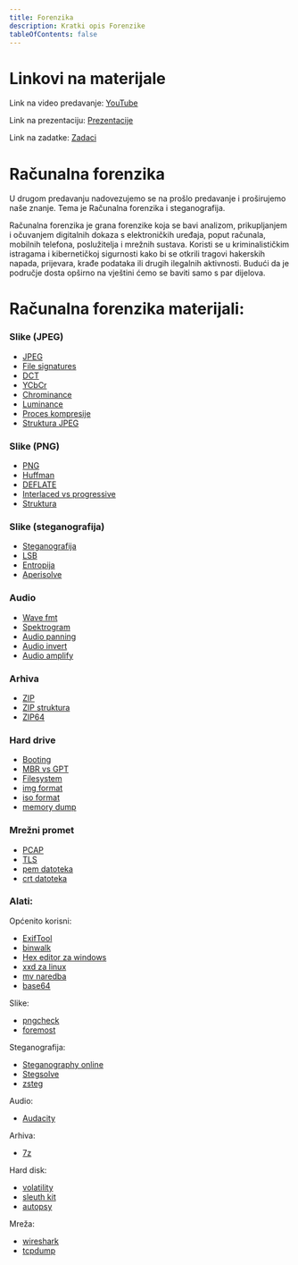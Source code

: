 ```yaml
---
title: Forenzika
description: Kratki opis Forenzike
tableOfContents: false
---
```


# Linkovi na materijale

Link na video predavanje: [YouTube](https://youtu.be/7S2wm2U1LWA?si=uIbXzphq4yCv0gZ9)

Link na prezentaciju: [Prezentacije](https://drive.google.com/file/d/19R5cayhHcnw5KZaDYb5U2TNPcP84hMZH/view?usp=sharing)

Link na zadatke: [Zadaci](https://drive.google.com/file/d/1DxLFBXthLISq6wfPnAsVRmjGk_WLYNTq/view?usp=sharing)

# Računalna forenzika

U drugom predavanju nadovezujemo se na prošlo predavanje i proširujemo naše znanje. Tema je Računalna forenzika i steganografija.

Računalna forenzika je grana forenzike koja se bavi analizom, prikupljanjem i očuvanjem digitalnih dokaza s elektroničkih uređaja, poput računala, mobilnih telefona, poslužitelja i mrežnih sustava. Koristi se u kriminalističkim istragama i kibernetičkoj sigurnosti kako bi se otkrili tragovi hakerskih napada, prijevara, krađe podataka ili drugih ilegalnih aktivnosti. Budući da je područje dosta opširno na vještini ćemo se baviti samo s par dijelova.

# Računalna forenzika materijali:

### Slike (JPEG)

- [JPEG](https://en.wikipedia.org/wiki/JPEG)
- [File signatures](https://www.garykessler.net/library/file_sigs.html)
- [DCT](https://users.cs.cf.ac.uk/dave/Multimedia/node231.html)
- [YCbCr](https://en.wikipedia.org/wiki/YCbCr)
- [Chrominance](https://en.wikipedia.org/wiki/Chrominance)
- [Luminance](https://en.wikipedia.org/wiki/Luminance)
- [Proces kompresije](https://www.thewebmaster.com/jpeg-definitive-guide)
- [Struktura JPEG](https://metacpan.org/dist/Image-MetaData-JPEG/view/lib/Image/MetaData/JPEG/Structures.pod)

### Slike (PNG)

- [PNG](https://en.wikipedia.org/wiki/PNG)
- [Huffman](https://en.wikipedia.org/wiki/Huffman_coding)
- [DEFLATE](https://en.wikipedia.org/wiki/Deflate)
- [Interlaced vs progressive](https://www.studiobinder.com/blog/interlaced-vs-progressive-scan/)
- [Struktura](https://medium.com/@0xwan/png-structure-for-beginner-8363ce2a9f73)

### Slike (steganografija)

- [Steganografija](https://www.freecodecamp.org/news/what-is-steganography-hide-data-inside-data/)
- [LSB](https://en.wikipedia.org/wiki/Bit_numbering)
- [Entropija](https://reverseengineering.stackexchange.com/questions/21555/what-is-an-entropy-graph)
- [Aperisolve](https://www.aperisolve.com)

### Audio

- [Wave fmt](http://soundfile.sapp.org/doc/WaveFormat/)
- [Spektrogram](https://en.wikipedia.org/wiki/Spectrogram)
- [Audio panning](https://en.wikipedia.org/wiki/Panning_(audio))
- [Audio invert](https://manual.audacityteam.org/man/invert.html)
- [Audio amplify](https://manual.audacityteam.org/man/amplify.html)

### Arhiva

- [ZIP](https://en.wikipedia.org/wiki/ZIP_(file_format))
- [ZIP struktura](https://users.cs.jmu.edu/buchhofp/forensics/formats/pkzip.html)
- [ZIP64](https://superuser.com/questions/1672680/difference-between-zip-and-zip64)

### Hard drive

- [Booting](https://en.wikipedia.org/wiki/Booting#Pre_integrated-circuit-ROM_examples)
- [MBR vs GPT](https://www.freecodecamp.org/news/mbr-vs-gpt-whats-the-difference-between-an-mbr-partition-and-a-gpt-partition-solved/)
- [Filesystem](https://en.wikipedia.org/wiki/File_system)
- [img format](https://en.wikipedia.org/wiki/IMG_(file_format))
- [iso format](https://www.freecodecamp.org/news/what-is-an-iso-file-explained-in-plain-english/)
- [memory dump](https://www.forensicfocus.com/articles/memory-dump-formats/)

### Mrežni promet

- [PCAP](https://www.solarwinds.com/resources/it-glossary/pcap#)
- [TLS](https://en.wikipedia.org/wiki/Transport_Layer_Security)
- [pem datoteka](https://serverfault.com/questions/9708/what-is-a-pem-file-and-how-does-it-differ-from-other-openssl-generated-key-file)
- [crt datoteka](https://serverfault.com/questions/224122/what-is-crt-and-key-files-and-how-to-generate-them)

### Alati: 

Općenito korisni:
- [ExifTool](https://exiftool.org)
- [binwalk](https://github.com/ReFirmLabs/binwalk)
- [Hex editor za windows](https://mh-nexus.de/en/hxd/)
- [xxd za linux](https://manpages.org/xxd)
- [mv naredba](https://linux.die.net/man/1/mv) 
- [base64](https://linux.die.net/man/1/base64)

Slike: 
- [pngcheck](http://www.libpng.org/pub/png/apps/pngcheck.html)
- [foremost](https://www.kali.org/tools/foremost/)

Steganografija:
- [Steganography online](https://stylesuxx.github.io/steganography/)
- [Stegsolve](https://wiki.bi0s.in/steganography/stegsolve/)
- [zsteg](https://github.com/zed-0xff/zsteg)

Audio:
- [Audacity](https://www.audacityteam.org)

Arhiva:
- [7z](https://gcore.com/learning/how-to-extract-7z-files-linux/)

Hard disk:
- [volatility](https://volatilityfoundation.org)
- [sleuth kit](https://www.sleuthkit.org)
- [autopsy](https://www.autopsy.com)

Mreža:
- [wireshark](https://www.wireshark.org)
- [tcpdump](https://www.tcpdump.org)